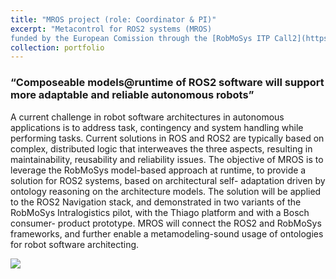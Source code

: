 ```yaml
---
title: "MROS project (role: Coordinator & PI)"
excerpt: "Metacontrol for ROS2 systems (MROS)
funded by the European Comission through the [RobMoSys ITP Call2](https://robmosys.eu/itp-2-2/#1571303559970-6-5)<br/><img src='https://discourse.robmosys.eu/uploads/default/optimized/1X/363e5df18a8c1d52027ad581df9c1f66bcdaec50_2_690x266.png'>"
collection: portfolio
---
```


### “Composeable models@runtime of ROS2 software will support more adaptable and reliable autonomous robots”

A current challenge in robot software architectures in autonomous applications is to address task, contingency and system handling while performing tasks. Current solutions in ROS and ROS2 are typically based on complex, distributed logic that interweaves the three aspects, resulting in maintainability, reusability and reliability issues. The objective of MROS is to leverage the RobMoSys model-based approach at runtime, to provide a solution for ROS2 systems, based on architectural self- adaptation driven by ontology reasoning on the architecture models. The solution will be applied to the ROS2 Navigation stack, and demonstrated in two variants of the RobMoSys Intralogistics pilot, with the Thiago platform and with a Bosch consumer- product prototype. MROS will connect the ROS2 and RobMoSys frameworks, and further enable a metamodeling-sound usage of ontologies for robot software architecting.

<img src='https://discourse.robmosys.eu/uploads/default/optimized/1X/363e5df18a8c1d52027ad581df9c1f66bcdaec50_2_690x266.png'>

